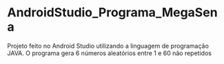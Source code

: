 # AndroidStudio_Programa_MegaSena
 Projeto feito no Android Studio utilizando a linguagem de programação JAVA. O programa gera 6 números aleatórios entre 1 e 60 não repetidos
